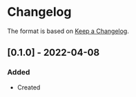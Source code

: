 # Changelog
The format is based on [Keep a Changelog](https://keepachangelog.com/en/1.0.0/).

## [0.1.0] - 2022-04-08
### Added
- Created
